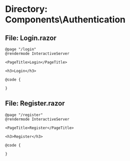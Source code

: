 # Directory: Components\Authentication

## File: Login.razor

```
@page "/login"
@rendermode InteractiveServer

<PageTitle>Login</PageTitle>

<h3>Login</h3>

@code {

}

```

## File: Register.razor

```
@page "/register"
@rendermode InteractiveServer

<PageTitle>Register</PageTitle>

<h3>Register</h3>

@code {

}

```

